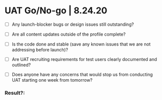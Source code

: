 # UAT Go/No-go | 8.24.20

- [ ] Any launch-blocker bugs or design issues still outstanding?
- [ ] Are all content updates outside of the profile complete?
- [ ] Is the code done and stable (save any known issues that we are not addressing before launch)?
- [ ] Are UAT recruiting requirements for test users clearly documented and outlined?
- [ ] Does anyone have any concerns that would stop us from conducting UAT starting one week from tomorrow?


### Result?: 
